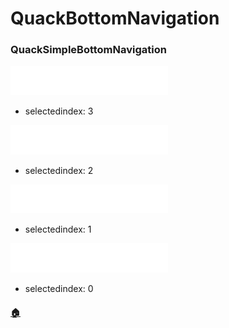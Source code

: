 # QuackBottomNavigation

### QuackSimpleBottomNavigation

<a href="team.duckie.quackquack.ui_QuackBottomNavigation_QuackSimpleBottomNavigation[3]_[selectedindex]:3].png"><img src="team.duckie.quackquack.ui_QuackBottomNavigation_QuackSimpleBottomNavigation[3]_[selectedindex]:3].png" width="50%"/></a>

- selectedindex: 3

<a href="team.duckie.quackquack.ui_QuackBottomNavigation_QuackSimpleBottomNavigation[2]_[selectedindex]:2].png"><img src="team.duckie.quackquack.ui_QuackBottomNavigation_QuackSimpleBottomNavigation[2]_[selectedindex]:2].png" width="50%"/></a>

- selectedindex: 2

<a href="team.duckie.quackquack.ui_QuackBottomNavigation_QuackSimpleBottomNavigation[1]_[selectedindex]:1].png"><img src="team.duckie.quackquack.ui_QuackBottomNavigation_QuackSimpleBottomNavigation[1]_[selectedindex]:1].png" width="50%"/></a>

- selectedindex: 1

<a href="team.duckie.quackquack.ui_QuackBottomNavigation_QuackSimpleBottomNavigation[0]_[selectedindex]:0].png"><img src="team.duckie.quackquack.ui_QuackBottomNavigation_QuackSimpleBottomNavigation[0]_[selectedindex]:0].png" width="50%"/></a>

- selectedindex: 0

#### [🏠](README.md)